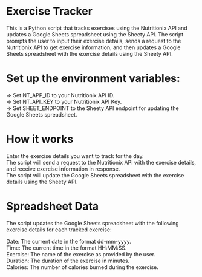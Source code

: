 # Exercise Tracker
This is a Python script that tracks exercises using the Nutritionix API and updates a Google Sheets spreadsheet using the Sheety API. The script prompts the user to input their exercise details, sends a request to the Nutritionix API to get exercise information, and then updates a Google Sheets spreadsheet with the exercise details using the Sheety API.

# Set up the environment variables:
=> Set NT_APP_ID to your Nutritionix API ID.<br>
=> Set NT_API_KEY to your Nutritionix API Key.<br>
=> Set SHEET_ENDPOINT to the Sheety API endpoint for updating the Google Sheets spreadsheet.

# How it works
Enter the exercise details you want to track for the day.<br>
The script will send a request to the Nutritionix API with the exercise details, and receive exercise information in response.<br>
The script will update the Google Sheets spreadsheet with the exercise details using the Sheety API.<br>

# Spreadsheet Data
The script updates the Google Sheets spreadsheet with the following exercise details for each tracked exercise:<br>

Date: The current date in the format dd-mm-yyyy.<br>
Time: The current time in the format HH:MM:SS.<br>
Exercise: The name of the exercise as provided by the user.<br>
Duration: The duration of the exercise in minutes.<br>
Calories: The number of calories burned during the exercise.<br>
